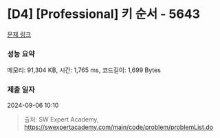 # [D4] [Professional] 키 순서 - 5643 

[문제 링크](https://swexpertacademy.com/main/code/problem/problemDetail.do?contestProbId=AWXQsLWKd5cDFAUo) 

### 성능 요약

메모리: 91,304 KB, 시간: 1,765 ms, 코드길이: 1,699 Bytes

### 제출 일자

2024-09-06 10:10



> 출처: SW Expert Academy, https://swexpertacademy.com/main/code/problem/problemList.do